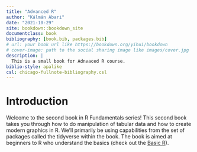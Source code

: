 ```yaml
--- 
title: "Advanced R"
author: "Kálmán Abari"
date: "2021-10-29"
site: bookdown::bookdown_site
documentclass: book
bibliography: [book.bib, packages.bib]
# url: your book url like https://bookdown.org/yihui/bookdown
# cover-image: path to the social sharing image like images/cover.jpg
description: |
  This is a small book for Adnvaced R course.
biblio-style: apalike
csl: chicago-fullnote-bibliography.csl
---
```


# Introduction

Welcome to the second book in R Fundamentals series! This second book takes you through how to do manipulation of tabular data and how to create modern graphics in R. We’ll primarily be using capabilities from the set of packages called the tidyverse within the book. The book is aimed at beginners to R who understand the basics (check out the [Basic R](https://abarik.github.io/basicr_2020_21_2/)). 



